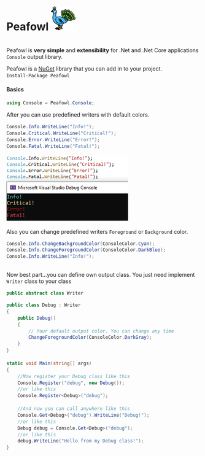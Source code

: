 # Peafowl ![Logo](https://github.com/selcukgural/Peafowl/blob/main/image/64px.png)

<br>Peafowl is **very simple** and **extensibility** for .Net and .Net Core applications `Console` output library.

Peafowl is a [NuGet](https://www.nuget.org/packages/Peafowl/1.0.0) library that you can add in to your project.
<br>
`Install-Package Peafowl`

#### Basics

``` csharp
using Console = Peafowl.Console;
``` 
After you can use predefined writers with default colors.
``` csharp
Console.Info.WriteLine("Info!");
Console.Critical.WriteLine("Critical!");
Console.Error.WriteLine("Error!");
Console.Fatal.WriteLine("Fatal!");
```

![Output](https://github.com/selcukgural/Peafowl/blob/main/image/Capture.PNG)
<br><br>Also you can change predefined writers `Foreground` or `Background` color.
``` csharp
Console.Info.ChangeBackgroundColor(ConsoleColor.Cyan);
Console.Info.ChangeForegroundColor(ConsoleColor.DarkBlue);
Console.Info.WriteLine("Info!");
```
<br>Now best part...you can define own output class. You just need implement `Writer` class to your class

``` csharp
public abstract class Writer
```

``` csharp
public class Debug : Writer
{
    public Debug()
    {
        // Your default output color. You can change any time
        ChangeForegroundColor(ConsoleColor.DarkGray);
    }
}

static void Main(string[] args)
{
    //Now register your Debug class like this
    Console.Register("debug", new Debug());
    //or like this
    Console.Register<Debug>("debug");

    //And now you can call anywhere like this
    Console.Get<Debug>("debug").WriteLine("Debug!");
    //or like this
    Debug debug = Console.Get<Debug>("debug");
    //or like this
    debug.WriteLine("Hello from my Debug class!");
}
```
